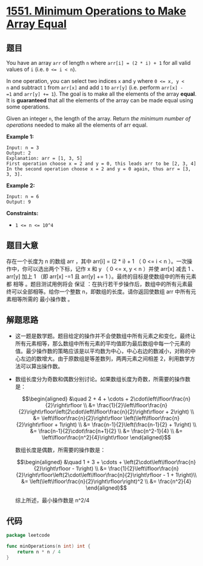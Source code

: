 # [1551. Minimum Operations to Make Array Equal](https://leetcode.com/problems/minimum-operations-to-make-array-equal/)


## 题目

You have an array `arr` of length `n` where `arr[i] = (2 * i) + 1` for all valid values of `i` (i.e. `0 <= i < n`).

In one operation, you can select two indices `x` and `y` where `0 <= x, y < n` and subtract `1` from `arr[x]` and add `1` to `arr[y]` (i.e. perform `arr[x] -=1` and `arr[y] += 1`). The goal is to make all the elements of the array **equal**. It is **guaranteed** that all the elements of the array can be made equal using some operations.

Given an integer `n`, the length of the array. Return *the minimum number of operations* needed to make all the elements of arr equal.

**Example 1:**

```
Input: n = 3
Output: 2
Explanation: arr = [1, 3, 5]
First operation choose x = 2 and y = 0, this leads arr to be [2, 3, 4]
In the second operation choose x = 2 and y = 0 again, thus arr = [3, 3, 3].
```

**Example 2:**

```
Input: n = 6
Output: 9
```

**Constraints:**

- `1 <= n <= 10^4`

## 题目大意

存在一个长度为 n 的数组 arr ，其中 arr[i] = (2 * i) + 1 （ 0 <= i < n ）。一次操作中，你可以选出两个下标，记作 x 和 y （ 0 <= x, y < n ）并使 arr[x] 减去 1 、arr[y] 加上 1 （即 arr[x] -=1 且 arr[y] += 1 ）。最终的目标是使数组中的所有元素都 相等 。题目测试用例将会 保证 ：在执行若干步操作后，数组中的所有元素最终可以全部相等。给你一个整数 n，即数组的长度。请你返回使数组 arr 中所有元素相等所需的 最小操作数 。

## 解题思路

- 这一题是数学题。题目给定的操作并不会使数组中所有元素之和变化，最终让所有元素相等，那么数组中所有元素的平均值即为最后数组中每一个元素的值。最少操作数的策略应该是以平均数为中心，中心右边的数减小，对称的中心左边的数增大。由于原数组是等差数列，两两元素之间相差 2，利用数学方法可以算出操作数。
- 数组长度分为奇数和偶数分别讨论。如果数组长度为奇数，所需要的操作数是：

    $$\begin{aligned} &\quad 2 + 4 + \cdots + 2\cdot\left\lfloor\frac{n}{2}\right\rfloor \\ &= \frac{1}{2}\left\lfloor\frac{n}{2}\right\rfloor\left(2\cdot\left\lfloor\frac{n}{2}\right\rfloor + 2\right) \\ &= \left\lfloor\frac{n}{2}\right\rfloor \left(\left\lfloor\frac{n}{2}\right\rfloor + 1\right) \\ &= \frac{n-1}{2}\left(\frac{n-1}{2} + 1\right) \\ &= \frac{n-1}{2}\cdot\frac{n+1}{2} \\ &= \frac{n^2-1}{4} \\ &= \left\lfloor\frac{n^2}{4}\right\rfloor \end{aligned}$$

    数组长度是偶数，所需要的操作数是：

    $$\begin{aligned} &\quad 1 + 3 + \cdots + \left(2\cdot\left\lfloor\frac{n}{2}\right\rfloor - 1\right) \\ &= \frac{1}{2}\left\lfloor\frac{n}{2}\right\rfloor\left(2\cdot\left\lfloor\frac{n}{2}\right\rfloor - 1 + 1\right)\\ &= \left(\left\lfloor\frac{n}{2}\right\rfloor\right)^2 \\ &= \frac{n^2}{4} \end{aligned}$$

    综上所述，最小操作数是 n^2/4

## 代码

```go
package leetcode

func minOperations(n int) int {
	return n * n / 4
}
```